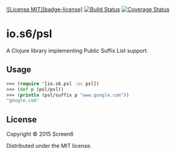 [![License MIT][badge-license]](http://opensource.org/licenses/MIT)
[![Build Status](https://travis-ci.org/screen6/psl.png?branch=master)](https://travis-ci.org/screen6/psl)
[![Coverage Status](https://coveralls.io/repos/screen6/psl/badge.png)](https://coveralls.io/r/screen6/psl)

# io.s6/psl

A Clojure library implementing Public Suffix List support.

## Usage

```clojure
>>> (require '[io.s6.psl :as psl])
>>> (def p (psl/psl))
>>> (println (psl/suffix p "www.google.com"))
"google.com"
```

## License

Copyright © 2015 Screen6

Distributed under the MIT license.
